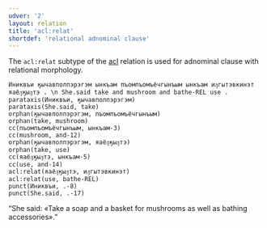 ```yaml
---
udver: '2'
layout: relation
title: 'acl:relat'
shortdef: 'relational adnominal clause'
---
```


The `acl:relat` subtype of the [acl]() relation is used for adnominal clause with relational morphology.

~~~ sdparse
Иниквъи ӄычавполпэрэгэм ынкъам пъомпъомъёчгынъым ынкъам иԓгытэвкинэт яаёԓӄыԓтэ . \n She.said take and mushroom and bathe-REL use .
parataxis(Иниквъи, ӄычавполпэрэгэм)
parataxis(She.said, take)
orphan(ӄычавполпэрэгэм, пъомпъомъёчгынъым)
orphan(take, mushroom)
cc(пъомпъомъёчгынъым, ынкъам-3)
cc(mushroom, and-12)
orphan(ӄычавполпэрэгэм, яаёԓӄыԓтэ)
orphan(take, use)
cc(яаёԓӄыԓтэ, ынкъам-5)
cc(use, and-14)
acl:relat(яаёԓӄыԓтэ, иԓгытэвкинэт)
acl:relat(use, bathe-REL)
punct(Иниквъи, .-8)
punct(She.said, .-17)
~~~

“She said: «Take a soap and a basket for mushrooms as well as bathing accessories».”
<!-- Interlanguage links updated Pá kvě 14 11:08:45 CEST 2021 -->
